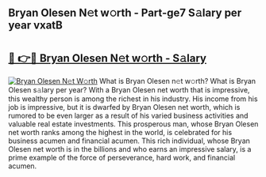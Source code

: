 ## Bryan Olesen N𝚎t w𝚘rth - Part-ge7 S𝚊lary per year vxatB

# <h2><a href="http://gc20dni.nevu.top/?p=Bryan+Olesen">🔗 👉🔴 Bryan Olesen N𝚎t w𝚘rth - S𝚊lary</a></h2>

[![Bryan Olesen N𝚎t W𝚘rth](https://i.imgur.com/Oavwk0R.jpeg)](http://gc20dni.nevu.top/?p=Bryan+Olesen)
What is Bryan Olesen n𝚎t w𝚘rth? What is Bryan Olesen s𝚊lary per year?
With a Bryan Olesen net worth that is impressive, this wealthy person is among the richest in his industry. His income from his job is impressive, but it is dwarfed by Bryan Olesen net worth, which is rumored to be even larger as a result of his varied business activities and valuable real estate investments. This prosperous man, whose Bryan Olesen net worth ranks among the highest in the world, is celebrated for his business acumen and financial acumen. This rich individual, whose Bryan Olesen net worth is in the billions and who earns an impressive salary, is a prime example of the force of perseverance, hard work, and financial acumen.

